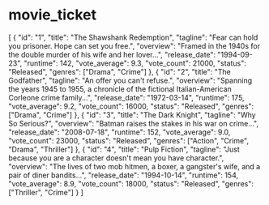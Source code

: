 # movie_ticket
[
  {
    "id": "1",
    "title": "The Shawshank Redemption",
    "tagline": "Fear can hold you prisoner. Hope can set you free.",
    "overview": "Framed in the 1940s for the double murder of his wife and her lover...",
    "release_date": "1994-09-23",
    "runtime": 142,
    "vote_average": 9.3,
    "vote_count": 21000,
    "status": "Released",
    "genres": ["Drama", "Crime"]
  },
  {
    "id": "2",
    "title": "The Godfather",
    "tagline": "An offer you can't refuse.",
    "overview": "Spanning the years 1945 to 1955, a chronicle of the fictional Italian-American Corleone crime family...",
    "release_date": "1972-03-14",
    "runtime": 175,
    "vote_average": 9.2,
    "vote_count": 16000,
    "status": "Released",
    "genres": ["Drama", "Crime"]
  },
  {
    "id": "3",
    "title": "The Dark Knight",
    "tagline": "Why So Serious?",
    "overview": "Batman raises the stakes in his war on crime...",
    "release_date": "2008-07-18",
    "runtime": 152,
    "vote_average": 9.0,
    "vote_count": 23000,
    "status": "Released",
    "genres": ["Action", "Crime", "Drama", "Thriller"]
  },
  {
    "id": "4",
    "title": "Pulp Fiction",
    "tagline": "Just because you are a character doesn't mean you have character.",
    "overview": "The lives of two mob hitmen, a boxer, a gangster's wife, and a pair of diner bandits...",
    "release_date": "1994-10-14",
    "runtime": 154,
    "vote_average": 8.9,
    "vote_count": 18000,
    "status": "Released",
    "genres": ["Thriller", "Crime"]
  }
]
